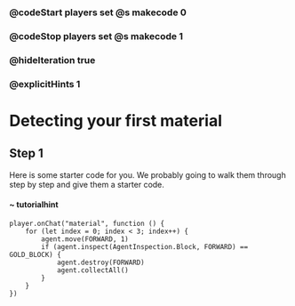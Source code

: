 ### @codeStart players set @s makecode 0
### @codeStop players set @s makecode 1

### @hideIteration true 
### @explicitHints 1


# Detecting your first material

## Step 1
Here is some starter code for you. We probably going to walk them through step by step and give them a starter code. 

#### ~ tutorialhint

```template
player.onChat("material", function () {
    for (let index = 0; index < 3; index++) {
        agent.move(FORWARD, 1)
        if (agent.inspect(AgentInspection.Block, FORWARD) == GOLD_BLOCK) {
            agent.destroy(FORWARD)
            agent.collectAll()
        }
    }
})

``` 




